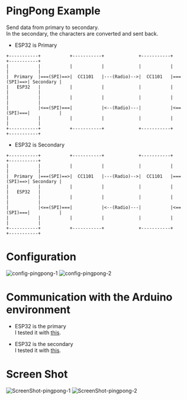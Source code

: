 # PingPong Example   
Send data from primary to secondary.   
In the secondary, the characters are converted and sent back.   

- ESP32 is Primary   
```
+-----------+           +-----------+             +-----------+           +-----------+
|           |           |           |             |           |           |           |
|  Primary  |===(SPI)==>|  CC1101   |---(Radio)-->|  CC1101   |===(SPI)==>| Secondary |
|   ESP32   |           |           |             |           |           |           |
|           |           |           |             |           |           |           |
|           |<==(SPI)===|           |<--(Radio)---|           |<==(SPI)===|           |
|           |           |           |             |           |           |           |
+-----------+           +-----------+             +-----------+           +-----------+
```

- ESP32 is Secondary   

```
+-----------+           +-----------+             +-----------+           +-----------+
|           |           |           |             |           |           |           |
|  Primary  |===(SPI)==>|  CC1101   |---(Radio)-->|  CC1101   |===(SPI)==>| Secondary |
|           |           |           |             |           |           |   ESP32   |
|           |           |           |             |           |           |           |
|           |<==(SPI)===|           |<--(Radio)---|           |<==(SPI)===|           |
|           |           |           |             |           |           |           |
+-----------+           +-----------+             +-----------+           +-----------+
```

# Configuration   
![config-pingpong-1](https://user-images.githubusercontent.com/6020549/158708163-9bacbe80-bb37-4705-a3f7-ef4c1d098f97.jpg)
![config-pingpong-2](https://user-images.githubusercontent.com/6020549/158708129-7037e259-105d-47ee-b49f-e30eb4f7aa47.jpg)

# Communication with the Arduino environment   
- ESP32 is the primary   
I tested it with [this](https://github.com/nopnop2002/esp-idf-cc1101/tree/main/ArduinoCode/CC1101_pong).   

- ESP32 is the secondary   
I tested it with [this](https://github.com/nopnop2002/esp-idf-cc1101/tree/main/ArduinoCode/CC1101_ping).   

# Screen Shot   
![ScreenShot-pingpong-1](https://user-images.githubusercontent.com/6020549/167343204-58dbf11b-a0ff-4e9f-a6ff-def1a3405e36.jpg)
![ScreenShot-pingpong-2](https://user-images.githubusercontent.com/6020549/167343197-895c8aa2-b7b5-46b6-9b34-3deb3d92ffba.jpg)

